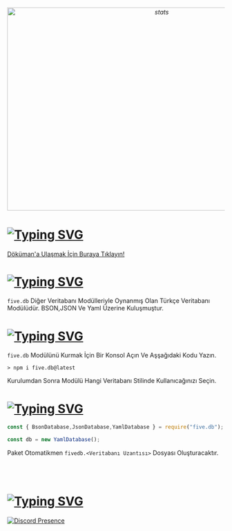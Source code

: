 <h6 align="center">
<img src="https://cdn.discordapp.com/attachments/950167988127006821/1089714747961774202/five-db-logo.png" width="700px" height="470px" alt="stats" align="center">
<h6/>


# [![Typing SVG](https://readme-typing-svg.herokuapp.com?font=Fira+Code&pause=1000&color=E600AF&repeat=false&width=435&lines=%F0%9F%93%83+D%C3%B6k%C3%BCman)](https://git.io/typing-svg)

[Döküman'a Ulaşmak İçin Buraya Tıklayın!](https://fivesobes.gitbook.io/five.db/)

# [![Typing SVG](https://readme-typing-svg.herokuapp.com?font=Fira+Code&pause=1000&color=00F701&repeat=false&width=435&lines=%E2%9D%93+five.db+Nedir%3F)](https://git.io/typing-svg)

`five.db` Diğer Veritabanı Modülleriyle Oynanmış Olan Türkçe Veritabanı Modülüdür.
 BSON,JSON Ve Yaml Üzerine Kuluşmuştur.

# [![Typing SVG](https://readme-typing-svg.herokuapp.com?font=Fira+Code&pause=1000&color=FF0000&repeat=false&width=435&lines=%E2%9D%94+Nas%C4%B1l+Kurulur%3F)](https://git.io/typing-svg)

`five.db` Modülünü Kurmak İçin Bir Konsol Açın Ve Aşşağıdaki Kodu Yazın.

```shell
> npm i five.db@latest
```

Kurulumdan Sonra Modülü Hangi Veritabanı Stilinde Kullanıcağınızı Seçin.

# [![Typing SVG](https://readme-typing-svg.herokuapp.com?font=Fira+Code&pause=1000&color=00EDFF&repeat=false&width=435&lines=%F0%9F%8E%AF+Tan%C4%B1mlama)](https://git.io/typing-svg)
```javascript
const { BsonDatabase,JsonDatabase,YamlDatabase } = require("five.db");

const db = new YamlDatabase();
```

Paket Otomatikmen `fivedb.<Veritabanı Uzantısı>` Dosyası Oluşturacaktır.

<br> <br/>
# [![Typing SVG](https://readme-typing-svg.herokuapp.com?font=Fira+Code&pause=1000&color=9D06E6&repeat=false&width=435&lines=Destek+%26+%C4%B0leti%C5%9Fim)](https://git.io/typing-svg)

[![Discord Presence](https://lanyard-profile-readme.vercel.app/api/928259219038302258?theme=light&hideDiscrim=true&hideBadges=false&bg=376074&borderRadius=30px&idleMessage=İletişim%20İçin%20Tıkla)](https://discord.com/users/928259219038302258)
